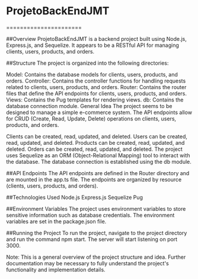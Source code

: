 # ProjetoBackEndJMT
======================

##Overview
ProjetoBackEndJMT is a backend project built using Node.js, Express.js, and Sequelize. It appears to be a RESTful API for managing clients, users, products, and orders.

##Structure
The project is organized into the following directories:

Model: Contains the database models for clients, users, products, and orders.
Controller: Contains the controller functions for handling requests related to clients, users, products, and orders.
Router: Contains the router files that define the API endpoints for clients, users, products, and orders.
Views: Contains the Pug templates for rendering views.
db: Contains the database connection module.
General Idea
The project seems to be designed to manage a simple e-commerce system. The API endpoints allow for CRUD (Create, Read, Update, Delete) operations on clients, users, products, and orders.

Clients can be created, read, updated, and deleted.
Users can be created, read, updated, and deleted.
Products can be created, read, updated, and deleted.
Orders can be created, read, updated, and deleted.
The project uses Sequelize as an ORM (Object-Relational Mapping) tool to interact with the database. The database connection is established using the db module.

##API Endpoints
The API endpoints are defined in the Router directory and are mounted in the app.ts file. The endpoints are organized by resource (clients, users, products, and orders).

##Technologies Used
Node.js
Express.js
Sequelize
Pug

##Environment Variables
The project uses environment variables to store sensitive information such as database credentials. The environment variables are set in the package.json file.

##Running the Project
To run the project, navigate to the project directory and run the command npm start. The server will start listening on port 3000.

Note: This is a general overview of the project structure and idea. Further documentation may be necessary to fully understand the project's functionality and implementation details.
